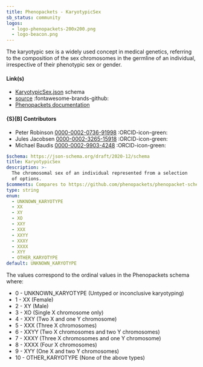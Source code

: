 ```yaml
---
title: Phenopackets - KaryotypicSex
sb_status: community
logos:
  - logo-phenopackets-200x200.png
  - logo-beacon.png
---
```


The karyotypic sex is a widely used concept in medical genetics, referring to
the composition of the sex chromosomes in the germline of an individual, irrespective
of their phenotypic sex or gender.

<!--more-->

#### Link(s)

* [KaryotypicSex.json](/schema_files/json/Phenopackets/KaryotypicSex.json) schema
* [source](https://github.com/phenopackets/phenopacket-schema) :fontawesome-brands-github:
* [Phenopackets documentation](https://phenopacket-schema.readthedocs.io)

#### {S}[B] Contributors

* Peter Robinson [0000-0002-0736-91998](https://orcid.org/0000-0002-0736-91998) :ORCID-icon-green:
* Jules Jacobsen [0000-0002-3265-15918](https://orcid.org/0000-0002-3265-15918) :ORCID-icon-green:
* Michael Baudis [0000-0002-9903-4248](https://orcid.org/0000-0002-9903-4248) :ORCID-icon-green:

<!--schema_block_start-->
```yaml
$schema: https://json-schema.org/draft/2020-12/schema
title: KaryotypicSex
description: >-
  The chromosomal sex of an individual represented from a selection
  of options.
$comments: Compares to https://github.com/phenopackets/phenopacket-schema/blob/master/docs/karyotypicsex.rst
type: string
enum:
  - UNKNOWN_KARYOTYPE
  - XX
  - XY
  - XO
  - XXY
  - XXX
  - XXYY
  - XXXY
  - XXXX
  - XYY
  - OTHER_KARYOTYPE
default: UNKNOWN_KARYOTYPE
```
<!--schema_block_end-->

The values correspond to the ordinal values in the Phenopackets schema where:

* 0 - UNKNOWN_KARYOTYPE (Untyped or inconclusive karyotyping)
* 1 - XX (Female)
* 2 - XY (Male)
* 3 - XO (Single X chromosome only)
* 4 - XXY (Two X and one Y chromosome)
* 5 - XXX (Three X chromosomes)
* 6 - XXYY (Two X chromosomes and two Y chromosomes)
* 7 - XXXY (Three X chromosomes and one Y chromosome)
* 8 - XXXX (Four X chromosomes)
* 9 - XYY (One X and two Y chromosomes)
* 10 - OTHER_KARYOTYPE (None of the above types)
